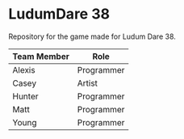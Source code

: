# LudumDare 38
Repository for the game made for Ludum Dare 38.

| Team Member | Role       |
|-------------|------------|
| Alexis      | Programmer |
| Casey       | Artist     |
| Hunter      | Programmer |
| Matt        | Programmer |
| Young       | Programmer |

